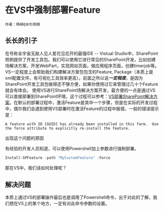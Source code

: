 # 在VS中强制部署Feature

    作者：杨柳@水杉网络
    

## 长长的引子

在号称全宇宙无敌人见人爱花见花开的最强IDE -- Vistual Studio中，SharePoint照例提供了开发工具包。我们可以使用它进行常见的SharePoint开发，比如创建场解决方案，开发WebPart，实现网站页面，做应用程序页面，创建timerjob等。VS一定程度上会帮助我们构建解决方案包包含的Feature, Package（本质上是xml配置文件，有可视化工具效率更高）。前面之所以说***一定程度***，是因为SharePoint开发工具包做得还不够方便，如果你使用过它来管理过几十个Feature就会有体会。
使用VS进行SharePoint场解决方案开发，最方便的一点是通过VS可以直接部署到SharePoint环境，这个过程可以参考：[VS部署SharePoint解决方案](20150806/README.md)。在默认的部署过程中，激活Feature是其中一个步骤，但是在实际的开发过程中，偶尔我们会遇到使用VS部署时在激活Feature的过程中报错，一般的错误提示是：

    A feature with ID [GUID] has already been installed in this farm.  Use the force attribute to explicitly re-install the feature.

出现这个问题的原因

有经验的开发人员知道，可以使用Powershell加上参数进行强制部署。

```powershell
Install-SPFeature -path "MyCustomFeature" -Force
```
那在VS中，我们该如何处理呢？

## 解决问题

本质上通过VS的部署操作最后也是调用了Powershell命令，出于对此的了解，我们想在VS上的某个地方，一定有对此命令参数的设置。